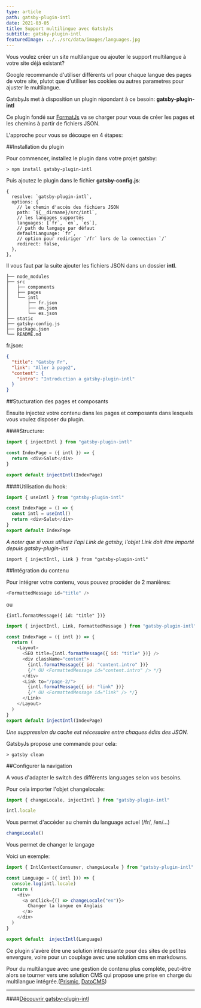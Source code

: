 ```yaml
---
type: article
path: gatsby-plugin-intl
date: 2021-03-05
title: Support multilingue avec GatsbyJs
subtitle: gatsby-plugin-intl
featuredImage: ../../src/data/images/languages.jpg
---
```


Vous voulez créer un site multilangue ou ajouter le support multilangue à votre site déjà existant?

Google recommande d'utiliser différents url pour chaque langue des pages de votre site, plutot que d'utiliser les cookies ou autres parametres pour ajuster le multilangue.

GatsbyJs met à disposition un plugin répondant à ce besoin: **gatsby-plugin-intl**

Ce plugin fondé sur [FormatJs](https://formatjs.io/) va se charger pour vous de créer les pages et les chemins à partir de fichiers JSON.

L'approche pour vous se découpe en 4 étapes:

##Installation du plugin

Pour commencer, installez le plugin dans votre projet gatsby:

```
> npm install gatsby-plugin-intl

```

Puis ajoutez le plugin dans le fichier **gatsby-config.js**:

```
{
  resolve: `gatsby-plugin-intl`,
  options: {
    // le chemin d'accès des fichiers JSON
    path: `${__dirname}/src/intl`,
    // les langages supportés
    languages: [`fr`, `en`, `es`],
    // path du langage par défaut
    defaultLanguage: `fr`,
    // option pour rediriger `/fr` lors de la connection `/`
    redirect: false,
  },
},
```

Il vous faut par la suite ajouter les fichiers JSON dans un dossier **intl**.

```
├── node_modules
├── src
│   ├── components
│   ├── pages
│   └── intl
│       ├── fr.json
│       ├── en.json
│       └── es.json
├── static
├── gatsby-config.js
├── package.json
└── README.md
```

fr.json:

```json
{
  "title": "Gatsby Fr",
  "link": "Aller à page2",
  "content": {
    "intro": "Introduction a gatsby-plugin-intl"
  }
}
```

##Stucturation des pages et composants

Ensuite injectez votre contenu dans les pages et composants dans lesquels vous voulez disposer du plugin.

####Structure:

```javascript
import { injectIntl } from "gatsby-plugin-intl"

const IndexPage = ({ intl }) => {
  return <div>Salut</div>
}

export default injectIntl(IndexPage)
```

####Utilisation du hook:

```javascript
import { useIntl } from "gatsby-plugin-intl"

const IndexPage = () => {
  const intl = useIntl()
  return <div>Salut</div>
}
export default IndexPage
```

_A noter que si vous utilisez l'api Link de gatsby, l'objet Link doit être importé depuis gatsby-plugin-intl_

```
import { injectIntl, Link } from "gatsby-plugin-intl"
```

##Intégration du contenu

Pour intégrer votre contenu, vous pouvez procéder de 2 manières:

```javascript
<FormattedMessage id="title" />
```

ou

```
{intl.formatMessage({ id: "title" })}
```

```javascript
import { injectIntl, Link, FormattedMessage } from "gatsby-plugin-intl"

const IndexPage = ({ intl }) => {
  return (
    <Layout>
      <SEO title={intl.formatMessage({ id: "title" })} />
      <div className="content">
        {intl.formatMessage({ id: "content.intro" })}
        {/* OU <FormattedMessage id="content.intro" /> */}
      </div>
      <Link to="/page-2/">
        {intl.formatMessage({ id: "link" })}
        {/* OU <FormattedMessage id="link" /> */}
      </Link>
    </Layout>
  )
}
export default injectIntl(IndexPage)
```

_Une suppression du cache est nécessaire entre chaques édits des JSON._

GatsbyJs propose une commande pour cela:

```
> gatsby clean
```

##Configurer la navigation

A vous d'adapter le switch des différents languages selon vos besoins.

Pour cela importer l'objet changelocale:

```javascript
import { changeLocale, injectIntl } from "gatsby-plugin-intl"
```

```javascript
intl.locale
```

Vous permet d'accéder au chemin du language actuel (/fr/, /en/...)

```javascript
changeLocale()
```

Vous permet de changer le langage

Voici un exemple:

```javascript
import { IntlContextConsumer, changeLocale } from "gatsby-plugin-intl"

const Language = ({ intl })) => {
  console.log(intl.locale)
  return (
    <div>
      <a onClick={() => changeLocale("en")}>
        Changer la langue en Anglais
      </a>
    </div>
  )
}

export default  injectIntl(Language)
```

Ce plugin s'avère être une solution intéressante pour des sites de petites envergure, voire pour un couplage avec une solution cms en markdowns.

Pour du multilangue avec une gestion de contenu plus complète, peut-être alors se tourner vers une solution CMS qui propose une prise en charge du multilangue intégrée.([Prismic](https://prismic.io/), [DatoCMS](https://www.datocms.com/))

---

####[Découvrir gatsby-plugin-intl](https://www.gatsbyjs.com/plugins/gatsby-plugin-intl/)
